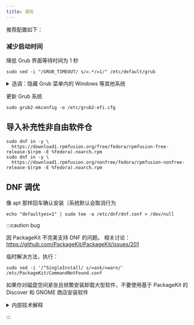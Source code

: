 ```yaml
---
title: 调优
---
```


推荐配置如下：

### 减少启动时间

降低 Grub 界面等待时间为 1 秒

    sudo sed -i "/GRUB_TIMEOUT/ s/=.*/=1/" /etc/default/grub

<details>
    <summary>选调：隐藏 Grub 菜单内的 Windows 等其他系统</summary>

    echo GRUB_DISABLE_OS_PROBER=true | sudo tee -a /etc/default/grub > /dev/null

</details>

更新 Grub 系统

    sudo grub2-mkconfig -o /etc/grub2-efi.cfg

## 导入补充性非自由软件仓

```shell
sudo dnf in -y \
  https://download1.rpmfusion.org/free/fedora/rpmfusion-free-release-$(rpm -E %fedora).noarch.rpm
sudo dnf in -y \
  https://download1.rpmfusion.org/nonfree/fedora/rpmfusion-nonfree-release-$(rpm -E %fedora).noarch.rpm
```

<!--
## 中文支持

包括：

- LibreOffice
- man 手册 ( `LANG=C man` 看回原版 )

```shell
sudo dnf in -y libreoffice-langpack-zh-Hans
```
-->

## DNF 调优

像 apt 那样回车确认安装（系统默认会取消行为

    echo "defaultyes=1" | sudo tee -a /etc/dnf/dnf.conf > /dev/null

:::caution bug

因 PackageKit 不完美支持 DNF 的问题。 相关讨论：https://github.com/PackageKit/PackageKit/issues/201

临时解决方法，执行：

    sudo sed -i '/^SingleInstall/ s/=ask/=warn/' /etc/PackageKit/CommandNotFound.conf

如果你对磁盘空间紧张且频繁安装卸载大型软件，不要使用基于 PackageKit 的 Discover 和 GNOME 商店安装软件

<details>
  <summary>内部技术解释</summary>
  在 Fedora 中、CommandNotFound 模块使用 PackageKit 自动安装时，不会恰当处理 DNF 依赖关系，导致包移除时无法处理依赖而有效释放磁盘空间，推荐 dnf 命令行手动安装。
</details>

:::
